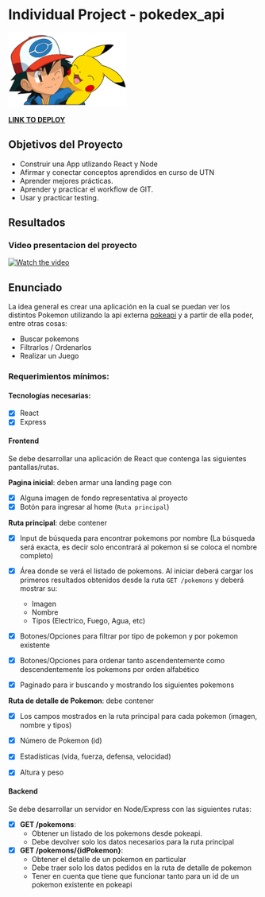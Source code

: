 # Individual Project - pokedex_api

<p align="left">
  <img height="150" src="./pokemon.png" />
</p>


**[LINK TO DEPLOY](https://pokedex-api-gabriel030.vercel.app/)**




## Objetivos del Proyecto

- Construir una App utlizando React y Node
- Afirmar y conectar conceptos aprendidos en curso de UTN
- Aprender mejores prácticas.
- Aprender y practicar el workflow de GIT.
- Usar y practicar testing.


## Resultados
### Video presentacion del proyecto
[![Watch the video](https://raw.githubusercontent.com/Gabriel030/pokedex_api/main/pokedex-api-preview.jpg)](https://vimeo.com/730295951)


## Enunciado

La idea general es crear una aplicación en la cual se puedan ver los distintos Pokemon utilizando la api externa [pokeapi](https://pokeapi.co/) y a partir de ella poder, entre otras cosas:

  - Buscar pokemons
  - Filtrarlos / Ordenarlos
  - Realizar un Juego


### Requerimientos mínimos:


#### Tecnologías necesarias:
- [X] React
- [X] Express

#### Frontend

Se debe desarrollar una aplicación de React que contenga las siguientes pantallas/rutas.

__Pagina inicial__: deben armar una landing page con
- [X] Alguna imagen de fondo representativa al proyecto
- [X] Botón para ingresar al home (`Ruta principal`)

__Ruta principal__: debe contener
- [X] Input de búsqueda para encontrar pokemons por nombre (La búsqueda será exacta, es decir solo encontrará al pokemon si se coloca el nombre completo)
- [X] Área donde se verá el listado de pokemons. Al iniciar deberá cargar los primeros resultados obtenidos desde la ruta `GET /pokemons` y deberá mostrar su:
  - Imagen
  - Nombre
  - Tipos (Electrico, Fuego, Agua, etc)
- [X] Botones/Opciones para filtrar por tipo de pokemon y por pokemon existente
- [X] Botones/Opciones para ordenar tanto ascendentemente como descendentemente los pokemons por orden alfabético
- [X] Paginado para ir buscando y mostrando los siguientes pokemons


__Ruta de detalle de Pokemon__: debe contener
- [X] Los campos mostrados en la ruta principal para cada pokemon (imagen, nombre y tipos)
- [X] Número de Pokemon (id)
- [X] Estadísticas (vida, fuerza, defensa, velocidad)
- [X] Altura y peso



#### Backend

Se debe desarrollar un servidor en Node/Express con las siguientes rutas:

- [X] __GET /pokemons__:
  - Obtener un listado de los pokemons desde pokeapi.
  - Debe devolver solo los datos necesarios para la ruta principal
- [X] __GET /pokemons/{idPokemon}__:
  - Obtener el detalle de un pokemon en particular
  - Debe traer solo los datos pedidos en la ruta de detalle de pokemon
  - Tener en cuenta que tiene que funcionar tanto para un id de un pokemon existente en pokeapi

